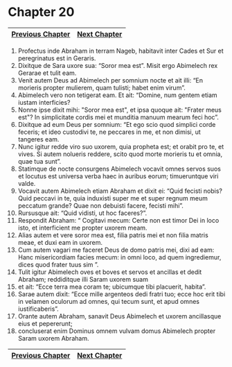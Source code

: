 # Chapter 20
| [Previous Chapter](Chapter%2019.md)| [Next Chapter](Chapter%2021.md) |
| --- | --- |
1. Profectus inde Abraham in terram Nageb, habitavit inter Cades et Sur et peregrinatus est in Geraris.
2. Dixitque de Sara uxore sua: “Soror mea est”. Misit ergo Abimelech rex Gerarae et tulit eam.
3. Venit autem Deus ad Abimelech per somnium nocte et ait illi: “En morieris propter mulierem, quam tulisti; habet enim virum”.
4. Abimelech vero non tetigerat eam. Et ait: “Domine, num gentem etiam iustam interficies?
5. Nonne ipse dixit mihi: "Soror mea est", et ipsa quoque ait: "Frater meus est"? In simplicitate cordis mei et munditia manuum mearum feci hoc”.
6. Dixitque ad eum Deus per somnium: “Et ego scio quod simplici corde feceris; et ideo custodivi te, ne peccares in me, et non dimisi, ut tangeres eam.
7. Nunc igitur redde viro suo uxorem, quia propheta est; et orabit pro te, et vives. Si autem nolueris reddere, scito quod morte morieris tu et omnia, quae tua sunt”.
8. Statimque de nocte consurgens Abimelech vocavit omnes servos suos et locutus est universa verba haec in auribus eorum; timueruntque viri valde.
9. Vocavit autem Abimelech etiam Abraham et dixit ei: “Quid fecisti nobis? Quid peccavi in te, quia induxisti super me et super regnum meum peccatum grande? Quae non debuisti facere, fecisti mihi”.
10. Rursusque ait: “Quid vidisti, ut hoc faceres?”.
11. Respondit Abraham: “ Cogitavi mecum: Certe non est timor Dei in loco isto, et interficient me propter uxorem meam.
12. Alias autem et vere soror mea est, filia patris mei et non filia matris meae, et duxi eam in uxorem.
13. Cum autem vagari me faceret Deus de domo patris mei, dixi ad eam: Hanc misericordiam facies mecum: in omni loco, ad quem ingrediemur, dices quod frater tuus sim ”.
14. Tulit igitur Abimelech oves et boves et servos et ancillas et dedit Abraham; reddiditque illi Saram uxorem suam
15. et ait: “Ecce terra mea coram te; ubicumque tibi placuerit, habita”.
16. Sarae autem dixit: “Ecce mille argenteos dedi fratri tuo; ecce hoc erit tibi in velamen oculorum ad omnes, qui tecum sunt, et apud omnes iustificaberis”.
17. Orante autem Abraham, sanavit Deus Abimelech et uxorem ancillasque eius et pepererunt;
18. concluserat enim Dominus omnem vulvam domus Abimelech propter Saram uxorem Abraham.

| [Previous Chapter](Chapter%2019.md)| [Next Chapter](Chapter%2021.md) |
| --- | --- |